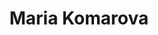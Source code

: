 ---
avatar: /images/people/mariakomarova.jpg
avatar_small: /images/people/mariakomarova_small.jpg
bio: UX Architect at System76
homepage: null
instagram: null
linkedin: https://www.linkedin.com/in/maria-komarova
title: Maria Komarova
twitter: null
type: guest
username: mariakomarova
youtube: null
---